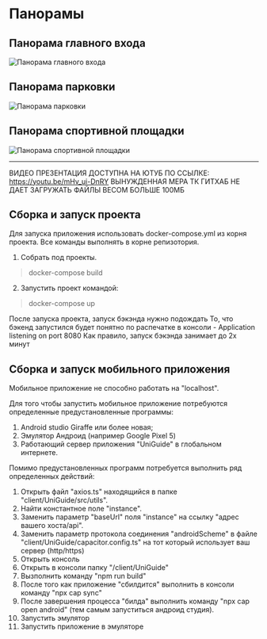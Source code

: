 # Панорамы
## Панорама главного входа
![Панорама главного входа](./client/UniGuide/public/screenshots/screenshot_1.png)
## Панорама парковки
![Панорама парковки](./client/UniGuide/public/screenshots/screenshot_2.png)
## Панорама спортивной площадки
![Панорама спортивной площадки](./client/UniGuide/public/screenshots/screenshot_3.png)

---

ВИДЕО ПРЕЗЕНТАЦИЯ ДОСТУПНА НА ЮТУБ ПО ССЫЛКЕ: https://youtu.be/mHv_ui-DnRY
ВЫНУЖДЕННАЯ МЕРА ТК ГИТХАБ НЕ ДАЕТ ЗАГРУЖАТЬ ФАЙЛЫ ВЕСОМ БОЛЬШЕ 100МБ

## Сборка и запуск проекта
Для запуска приложения использовать docker-compose.yml из корня проекта.
Все команды выполнять в корне репизотория.

1. Собрать под проекты. 
> docker-compose build

2. Запустить проект командой: 
> docker-compose up

После запуска проекта, запуск бэкэнда нужно подождать
То, что бэкенд запустился будет понятно по распечатке в консоли - Application listening on port 8080
Как правило, запуск бэкэнда занимает до 2х минут



## Сборка и запуск мобильного приложения
Мобильное приложение не способно работать на "localhost".

Для того чтобы запустить мобильное приложение потребуются определенные предустановленные программы:
1. Android studio Giraffe или более новая;
2. Эмулятор Андроид (например Google Pixel 5)
3. Работающий сервер приложения "UniGuide" в глобальном интернете.

Помимо предустановленных программ  потребуется выполнить ряд определенных действий:
1. Открыть файл "axios.ts" находящийся в папке "client/UniGuide/src/utils".
2. Найти константное поле "instance".
3. Заменить параметр "baseUrl" поля "instance" на ссылку "адрес вашего хоста/api".
4. Заменить параметр протокола соединения "androidScheme" в файле "client/UniGuide/capacitor.config.ts" на тот который использует ваш сервер (http/https) 
5. Открыть консоль
6. Открыть в консоли папку "/client/UniGuide"
7. Вызполнить команду "npm run build"
8. После того как  приложение "сбилдится" выполнить в консоли команду "npx cap sync"
9. После завершения процесса "билда" выполнить команду "npx cap open android" (тем самым запуститься андроид студия).
10. Запустить эмулятор
11. Запустить приложение в эмуляторе